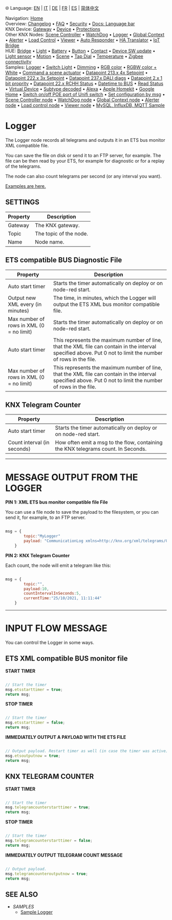 🌐 Language: [EN](https://supergiovane.github.io/node-red-contrib-knx-ultimate/wiki/Logger-Configuration) | [IT](https://supergiovane.github.io/node-red-contrib-knx-ultimate/wiki/it-Logger-Configuration) | [DE](https://supergiovane.github.io/node-red-contrib-knx-ultimate/wiki/de-Logger-Configuration) | [FR](https://supergiovane.github.io/node-red-contrib-knx-ultimate/wiki/fr-Logger-Configuration) | [ES](https://supergiovane.github.io/node-red-contrib-knx-ultimate/wiki/es-Logger-Configuration) | [简体中文](https://supergiovane.github.io/node-red-contrib-knx-ultimate/wiki/zh-CN-Logger-Configuration)

<!-- NAV START -->
Navigation: [Home](https://supergiovane.github.io/node-red-contrib-knx-ultimate/wiki/Home)  
Overview: [Changelog](https://github.com/Supergiovane/node-red-contrib-knx-ultimate/blob/master/CHANGELOG.md) • [FAQ](https://supergiovane.github.io/node-red-contrib-knx-ultimate/wiki/FAQ-Troubleshoot) • [Security](https://supergiovane.github.io/node-red-contrib-knx-ultimate/wiki/SECURITY) • [Docs: Language bar](https://supergiovane.github.io/node-red-contrib-knx-ultimate/wiki/Docs-Language-Bar)  
KNX Device: [Gateway](https://supergiovane.github.io/node-red-contrib-knx-ultimate/wiki/Gateway-configuration) • [Device](https://supergiovane.github.io/node-red-contrib-knx-ultimate/wiki/Device) • [Protections](https://supergiovane.github.io/node-red-contrib-knx-ultimate/wiki/Protections)  
Other KNX Nodes: [Scene Controller](https://supergiovane.github.io/node-red-contrib-knx-ultimate/wiki/SceneController-Configuration) • [WatchDog](https://supergiovane.github.io/node-red-contrib-knx-ultimate/wiki/WatchDog-Configuration) • [Logger](https://supergiovane.github.io/node-red-contrib-knx-ultimate/wiki/Logger-Configuration) • [Global Context](https://supergiovane.github.io/node-red-contrib-knx-ultimate/wiki/GlobalVariable) • [Alerter](https://supergiovane.github.io/node-red-contrib-knx-ultimate/wiki/Alerter-Configuration) • [Load Control](https://supergiovane.github.io/node-red-contrib-knx-ultimate/wiki/LoadControl-Configuration) • [Viewer](https://supergiovane.github.io/node-red-contrib-knx-ultimate/wiki/knxUltimateViewer) • [Auto Responder](https://supergiovane.github.io/node-red-contrib-knx-ultimate/wiki/KNXAutoResponder) • [HA Translator](https://supergiovane.github.io/node-red-contrib-knx-ultimate/wiki/HATranslator) • [IoT Bridge](https://supergiovane.github.io/node-red-contrib-knx-ultimate/wiki/IoT-Bridge-Configuration)  
HUE: [Bridge](https://supergiovane.github.io/node-red-contrib-knx-ultimate/wiki/HUE%20Bridge%20configuration) • [Light](https://supergiovane.github.io/node-red-contrib-knx-ultimate/wiki/HUE%20Light) • [Battery](https://supergiovane.github.io/node-red-contrib-knx-ultimate/wiki/HUE%20Battery) • [Button](https://supergiovane.github.io/node-red-contrib-knx-ultimate/wiki/HUE%20Button) • [Contact](https://supergiovane.github.io/node-red-contrib-knx-ultimate/wiki/HUE%20Contact%20sensor) • [Device SW update](https://supergiovane.github.io/node-red-contrib-knx-ultimate/wiki/HUE%20Device%20software%20update) • [Light sensor](https://supergiovane.github.io/node-red-contrib-knx-ultimate/wiki/HUE%20Light%20sensor) • [Motion](https://supergiovane.github.io/node-red-contrib-knx-ultimate/wiki/HUE%20Motion) • [Scene](https://supergiovane.github.io/node-red-contrib-knx-ultimate/wiki/HUE%20Scene) • [Tap Dial](https://supergiovane.github.io/node-red-contrib-knx-ultimate/wiki/HUE%20Tapdial) • [Temperature](https://supergiovane.github.io/node-red-contrib-knx-ultimate/wiki/HUE%20Temperature%20sensor) • [Zigbee connectivity](https://supergiovane.github.io/node-red-contrib-knx-ultimate/wiki/HUE%20Zigbee%20connectivity)  
Samples: [Logger](https://supergiovane.github.io/node-red-contrib-knx-ultimate/wiki/Logger-Sample) • [Switch Light](https://supergiovane.github.io/node-red-contrib-knx-ultimate/wiki/-Sample---Switch-light) • [Dimming](https://supergiovane.github.io/node-red-contrib-knx-ultimate/wiki/-Sample---Dimming) • [RGB color](https://supergiovane.github.io/node-red-contrib-knx-ultimate/wiki/-Sample---RGB-Color) • [RGBW color + White](https://supergiovane.github.io/node-red-contrib-knx-ultimate/wiki/-Sample---RGBW-Color-plus-White) • [Command a scene actuator](https://supergiovane.github.io/node-red-contrib-knx-ultimate/wiki/-Sample---Control-a-scene-actuator) • [Datapoint 213.x 4x Setpoint](https://supergiovane.github.io/node-red-contrib-knx-ultimate/wiki/-Sample---DPT213) • [Datapoint 222.x 3x Setpoint](https://supergiovane.github.io/node-red-contrib-knx-ultimate/wiki/-Sample---DPT222) • [Datapoint 237.x DALI diags](https://supergiovane.github.io/node-red-contrib-knx-ultimate/wiki/-Sample---DPT237) • [Datapoint 2.x 1 bit proprity](https://supergiovane.github.io/node-red-contrib-knx-ultimate/wiki/-Sample---DPT2) • [Datapoint 22.x RCHH Status](https://supergiovane.github.io/node-red-contrib-knx-ultimate/wiki/-Sample---DPT22) • [Datetime to BUS](https://supergiovane.github.io/node-red-contrib-knx-ultimate/wiki/-Sample---DateTime-to-BUS) • [Read Status](https://supergiovane.github.io/node-red-contrib-knx-ultimate/wiki/-Sample---Read-value-from-Device) • [Virtual Device](https://supergiovane.github.io/node-red-contrib-knx-ultimate/wiki/-Sample---Virtual-Device) • [Subtype decoded](https://supergiovane.github.io/node-red-contrib-knx-ultimate/wiki/-Sample---Subtype) • [Alexa](https://supergiovane.github.io/node-red-contrib-knx-ultimate/wiki/-Sample---Alexa) • [Apple Homekit](https://supergiovane.github.io/node-red-contrib-knx-ultimate/wiki/-Sample---Apple-Homekit) • [Google Home](https://supergiovane.github.io/node-red-contrib-knx-ultimate/wiki/-Sample---Google-Assistant) • [Switch on/off POE port of Unifi switch](https://supergiovane.github.io/node-red-contrib-knx-ultimate/wiki/-Sample---UnifiPOE) • [Set configuration by msg](https://supergiovane.github.io/node-red-contrib-knx-ultimate/wiki/-Sample-setConfig) • [Scene Controller node](https://supergiovane.github.io/node-red-contrib-knx-ultimate/wiki/Sample-Scene-Node) • [WatchDog node](https://supergiovane.github.io/node-red-contrib-knx-ultimate/wiki/-Sample---WatchDog) • [Global Context node](https://supergiovane.github.io/node-red-contrib-knx-ultimate/wiki/SampleGlobalContextNode) • [Alerter node](https://supergiovane.github.io/node-red-contrib-knx-ultimate/wiki/SampleAlerter) • [Load control node](https://supergiovane.github.io/node-red-contrib-knx-ultimate/wiki/SampleLoadControl) • [Viewer node](https://supergiovane.github.io/node-red-contrib-knx-ultimate/wiki/knxUltimateViewer) • [MySQL, InfluxDB, MQTT Sample](https://supergiovane.github.io/node-red-contrib-knx-ultimate/wiki/Sample-KNX2MQTT-KNX2MySQL-KNX2InfluxDB)
<!-- NAV END -->

# Logger

The Logger node records all telegrams and outputs it in an ETS bus monitor XML compatible file.

 

You can save the file on disk or send it to an FTP server, for example. The file can be then read by your ETS, for example for diagnostic or for a replay of the telegrams.

The node can also count telegrams per second (or any interval you want).

 <a href="https://supergiovane.github.io/node-red-contrib-knx-ultimate/wiki/Logger-Sample" target="_blank">Examples are here.</a>

## SETTINGS

|Property|Description|
|--|--|
| Gateway | The KNX gateway. |
| Topic | The topic of the node. |
| Name | Node name. |

## ETS compatible BUS Diagnostic File

|Property|Description|
|--|--|
| Auto start timer | Starts the timer automatically on deploy or on node-red start. |
| Output new XML every (in minutes) | The time, in minutes, which the Logger will output the ETS XML bus monitor compatible file. |
| Max number of rows in XML (0 = no limit) | Starts the timer automatically on deploy or on node-red start. |
| Auto start timer | This represents the maximum number of line, that the XML file can contain in the interval specified above. Put 0 not to limit the number of rows in the file. |
| Max number of rows in XML (0 = no limit) | This represents the maximum number of line, that the XML file can contain in the interval specified above. Put 0 not to limit the number of rows in the file. |

## KNX Telegram Counter

|Property|Description|
|--|--|
| Auto start timer | Starts the timer automatically on deploy or on node-red start. |
| Count interval (in seconds) | How often emit a msg to the flow, containing the KNX telegrams count. In Seconds. |

---

# MESSAGE OUTPUT FROM THE LOGGER

**PIN 1: XML ETS bus monitor compatible file File**

You can use a file node to save the payload to the filesystem, or you can send it, for example, to an FTP server.

```javascript

msg = {
        topic:"MyLogger" 
        payload: "CommunicationLog xmlns=http://knx.org/xml/telegrams/01 Telegram Timestamp=2020-03-27T07:32:39.470Z Service=L_Data.ind...." (A String containing the XML file)
    } 

```

**PIN 2: KNX Telegram Counter**

Each count, the node will emit a telegram like this:

```javascript

msg = {
        topic:"",
        payload:10,
        countIntervalInSeconds:5,
        currentTime:"25/10/2021, 11:11:44"
    } 

```

---

# INPUT FLOW MESSAGE

You can control the Logger in some ways.

## ETS XML compatible BUS monitor file

**START TIMER** 

```javascript

// Start the timer
msg.etsstarttimer = true;
return msg;

```

**STOP TIMER** 

```javascript

// Start the timer
msg.etsstarttimer = false;
return msg;

```

**IMMEDIATELY OUTPUT A PAYLOAD WITH THE ETS FILE** 

```javascript

// Output payload. Restart timer as well (in case the timer was active)
msg.etsoutputnow = true;
return msg;

```

## KNX TELEGRAM COUNTER

**START TIMER** 

```javascript

// Start the timer
msg.telegramcounterstarttimer = true;
return msg;

```

**STOP TIMER** 

```javascript

// Start the timer
msg.telegramcounterstarttimer = false;
return msg;

```

**IMMEDIATELY OUTPUT TELEGRAM COUNT MESSAGE** 

```javascript

// Output payload. 
msg.telegramcounteroutputnow = true;
return msg;

```

## SEE ALSO

- _SAMPLES_
  - [Sample Logger](https://supergiovane.github.io/node-red-contrib-knx-ultimate/wiki/Logger-Sample)
